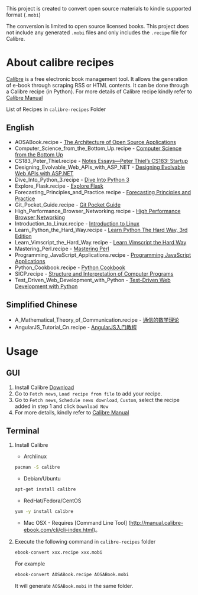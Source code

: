 This project is created to convert open source materials to kindle supported format (`.mobi`)

The conversion is limited to open source licensed books. This project does not include any generated `.mobi` files and only includes the `.recipe` file for Calibre.

# About calibre recipes

[Calibre](http://calibre-ebook.com/) is a free electronic book management tool. It allows the generation of e-book through scraping RSS or HTML contents. It can be done through a Calibre recipe (in Python). For more details of Calibre recipe kindly refer to [Calibre Manual](http://manual.calibre-ebook.com/news.html)

List of Recipes in `calibre-recipes` Folder

## English
+ AOSABook.recipe - [The Architecture of Open Source Applications](http://www.aosabook.org/en/index.html)
+ Computer_Science_from_the_Bottom_Up.recipe - [Computer Science from the Bottom Up](http://www.bottomupcs.com/index.html)
+ CS183_Peter_Thiel.recipe - [Notes Essays—Peter Thiel’s CS183: Startup](http://blakemasters.com/peter-thiels-cs183-startup)
+ Designing_Evolvable_Web_APIs_with_ASP_NET - [Designing Evolvable Web APIs with ASP.NET](http://chimera.labs.oreilly.com/books/1234000001708)
+ Dive_Into_Python_3.recipe - [Dive Into Python 3](http://www.diveintopython3.net/)
+ Explore_Flask.recipe - [Explore Flask](http://exploreflask.com/)
+ Forecasting_Principles_and_Practice.recipe - [Forecasting Principles and Practice](http://otexts.com/fpp/)
+ Git_Pocket_Guide.recipe - [Git Pocket Guide](http://chimera.labs.oreilly.com/books/1230000000561)
+ High_Performance_Browser_Networking.recipe - [High Performance Browser Networking](http://chimera.labs.oreilly.com/books/1230000000545/index.html)
+ Introduction_to_Linux.recipe - [Introduction to Linux](http://tldp.org/LDP/intro-linux/html/)
+ Learn_Python_the_Hard_Way.recipe - [Learn Python The Hard Way, 3rd Edition](http://learnpythonthehardway.org/book/)
+ Learn_Vimscript_the_Hard_Way.recipe - [Learn Vimscript the Hard Way](http://learnvimscriptthehardway.stevelosh.com/)
+ Mastering_Perl.recipe - [Mastering Perl](http://chimera.labs.oreilly.com/books/1234000001527)
+ Programming_JavaScript_Applications.recipe - [Programming JavaScript Applications](http://chimera.labs.oreilly.com/books/1234000000262)
+ Python_Cookbook.recipe - [Python Cookbook](http://chimera.labs.oreilly.com/books/1230000000393)
+ SICP.recipe - [Structure and Interpretation of Computer Programs](http://mitpress.mit.edu/sicp/full-text/book/book.html)
+ Test_Driven_Web_Development_with_Python - [Test-Driven Web Development with Python](http://chimera.labs.oreilly.com/books/1234000000754)



## Simplified Chinese
+ A_Mathematical_Theory_of_Communication.recipe - [通信的数学理论](http://www.ituring.com.cn/minibook/611)
+ AngularJS_Tutorial_Cn.recipe - [AngularJS入门教程](http://www.ituring.com.cn/minibook/303)

# Usage

## GUI

1. Install Calibre [Download](http://calibre-ebook.com/download)
2. Go to `Fetch news`, `Load recipe from file` to add your recipe.
3. Go to `Fetch news`, `Schedule news download`, `Custom`, select the recipe added in step 1 and click `Download Now`
4. For more details, kindly refer to [Calibre Manual](http://manual.calibre-ebook.com/news.html)

## Terminal

1. Install Calibre

   * Archlinux

   ```bash
   pacman -S calibre
   ```

   * Debian/Ubuntu

   ```bash
   apt-get install calibre
   ```

   * RedHat/Fedora/CentOS

   ```bash
   yum -y install calibre
   ```

   * Mac OSX - Requires [Command Line Tool] (http://manual.calibre-ebook.com/cli/cli-index.html)。

2. Execute the following command in `calibre-recipes` folder

   ```bash
   ebook-convert xxx.recipe xxx.mobi
   ```

   For example

   ```bash
   ebook-convert AOSABook.recipe AOSABook.mobi
   ```

   It will generate `AOSABook.mobi` in the same folder.
